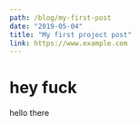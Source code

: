 ```yaml
---
path: /blog/my-first-post
date: "2019-05-04"
title: "My first project post"
link: https://www.example.com
---
```


# hey fuck
hello there